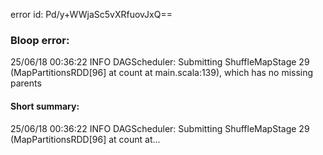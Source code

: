 error id: Pd/y+WWjaSc5vXRfuovJxQ==
### Bloop error:

25/06/18 00:36:22 INFO DAGScheduler: Submitting ShuffleMapStage 29 (MapPartitionsRDD[96] at count at main.scala:139), which has no missing parents
#### Short summary: 

25/06/18 00:36:22 INFO DAGScheduler: Submitting ShuffleMapStage 29 (MapPartitionsRDD[96] at count at...